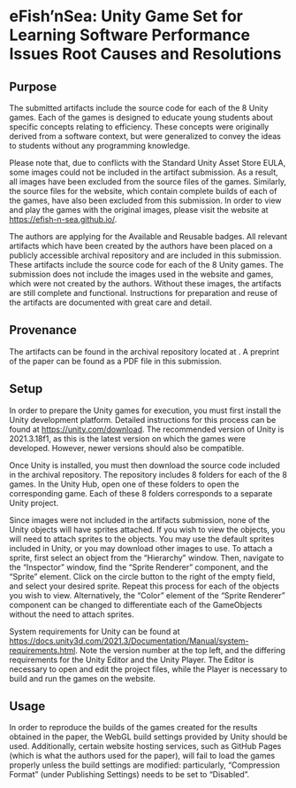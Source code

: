 # eFish’nSea: Unity Game Set for Learning Software Performance Issues Root Causes and Resolutions

## Purpose
The submitted artifacts include the source code for each of the 8 Unity games. Each of the games is designed to educate young students about specific concepts relating to efficiency. These concepts were originally derived from a software context, but were generalized to convey the ideas to students without any programming knowledge.

Please note that, due to conflicts with the Standard Unity Asset Store EULA, some images could not be included in the artifact submission. As a result, all images have been excluded from the source files of the games. Similarly, the source files for the website, which contain complete builds of each of the games, have also been excluded from this submission. In order to view and play the games with the original images, please visit the website at https://efish-n-sea.github.io/.

The authors are applying for the Available and Reusable badges. All relevant artifacts which have been created by the authors have been placed on a publicly accessible archival repository and are included in this submission. These artifacts include the source code for each of the 8 Unity games. The submission does not include the images used in the website and games, which were not created by the authors. Without these images, the artifacts are still complete and functional. Instructions for preparation and reuse of the artifacts are documented with great care and detail.
## Provenance
The artifacts can be found in the archival repository located at    . A preprint of the paper can be found as a PDF file in this submission.
## Setup
In order to prepare the Unity games for execution, you must first install the Unity development platform. Detailed instructions for this process can be found at https://unity.com/download. The recommended version of Unity is 2021.3.18f1, as this is the latest version on which the games were developed. However, newer versions should also be compatible.

Once Unity is installed, you must then download the source code included in the archival repository. The repository includes 8 folders for each of the 8 games. In the Unity Hub, open one of these folders to open the corresponding game. Each of these 8 folders corresponds to a separate Unity project.

Since images were not included in the artifacts submission, none of the Unity objects will have sprites attached. If you wish to view the objects, you will need to attach sprites to the objects. You may use the default sprites included in Unity, or you may download other images to use. To attach a sprite, first select an object from the “Hierarchy” window. Then, navigate to the “Inspector” window, find the “Sprite Renderer” component, and the “Sprite” element. Click on the circle button to the right of the empty field, and select your desired sprite. Repeat this process for each of the objects you wish to view. Alternatively, the “Color” element of the “Sprite Renderer” component can be changed to differentiate each of the GameObjects without the need to attach sprites.

System requirements for Unity can be found at https://docs.unity3d.com/2021.3/Documentation/Manual/system-requirements.html. Note the version number at the top left, and the differing requirements for the Unity Editor and the Unity Player. The Editor is necessary to open and edit the project files, while the Player is necessary to build and run the games on the website.
## Usage
In order to reproduce the builds of the games created for the results obtained in the paper, the WebGL build settings provided by Unity should be used. Additionally, certain website hosting services, such as GitHub Pages (which is what the authors used for the paper), will fail to load the games properly unless the build settings are modified: particularly, “Compression Format” (under Publishing Settings) needs to be set to “Disabled”.
